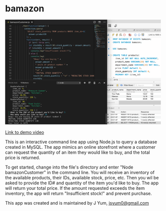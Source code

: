 # bamazon
![Liri Demo](/bamazondemo.png?raw=true "liridemo")

<a href="https://drive.google.com/file/d/1k7nqdj5Iqz_Ba_uXAMJ7rV5Es87pnMP1/view" target="_blank">Link to demo video</a>

This is an interactive command line app using Node.js to query a database created in MySQL.
The app mimics an online storefront where a customer can request the quantity of an item they would like to buy, and the total price is returned.

To get started, change into the file's directory and enter "Node bamazonCustomer" in the command line.
You will receive an inventory of the available products, their IDs, available stock, price, etc.
Then you wil be asked to provide the ID# and quantity of the item you'd like to buy.
The app will return your total price. 
If the amount requested exceeds the item inventory, the app will return "Insufficient stock!" and prevent purchase.


This app was created and is maintained by J Yum, jsyum0@gmail.com

